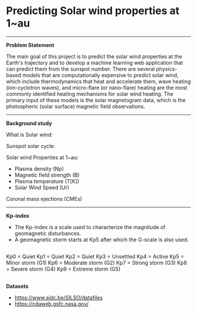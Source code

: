 # Predicting Solar wind properties at 1~au

---

**Problem Statement**

The main goal of this project is to predict the solar wind properties at the Earth's trajectory and to develop a machine learning web application that can predict them from the sunspot number. There are several physics-based models that are computationally expensive to predict solar wind, which include thermodynamics that heat and accelerate them, wave heating (ion-cyclotron waves), and micro-flare (or nano-flare) heating are the most commonly identified heating mechanisms for solar wind heating. The primary input of these models is the solar magnetogram data, which is the photospheric (solar surface) magnetic field observations.      

---

**Background study**

What is Solar wind:

Sunspot solar cycle:

Solar wind Properties at 1~au:

- Plasma density (Np)
- Magnetic field strength (B)
- Plasma temperature (T[K])
- Solar Wind Speed (Ur)

Coronal mass ejections (CMEs)

---

**Kp-index**

- The Kp-index is a scale used to characterize the magnitude of geomagnetic disturbances. 
- A geomagnetic storm starts at Kp5 after which the G-scale is also used.

##
Kp0 = Quiet
Kp1 = Quiet
Kp2 = Quiet
Kp3 = Unsettled
Kp4 = Active
Kp5 = Minor storm (G1)
Kp6 = Moderate storm (G2)
Kp7 = Strong storm (G3)
Kp8 = Severe storm (G4)
Kp9 = Extreme storm (G5)
##

**Datasets**



- https://www.sidc.be/SILSO/datafiles
- https://cdaweb.gsfc.nasa.gov/

